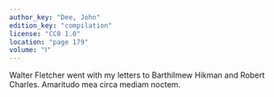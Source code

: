 ```yaml
---
author_key: "Dee, John"
edition_key: "compilation"
license: "CC0 1.0"
location: "page 179"
volume: "Ⅰ"
---
```

Walter Fletcher went with my letters to Barthilmew Hikman and Robert Charles.
Amaritudo mea circa mediam noctem.
